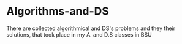 # Algorithms-and-DS
There are collected algorithmical and DS's problems and they their solutions, that took place in my A. and D.S classes in BSU
